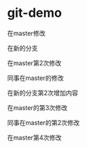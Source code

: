 # git-demo

在master修改

在新的分支

在master第2次修改

同事在master的修改

在新的分支第2次增加内容

在master的第3次修改

同事在master的第2次修改

在master第4次修改
